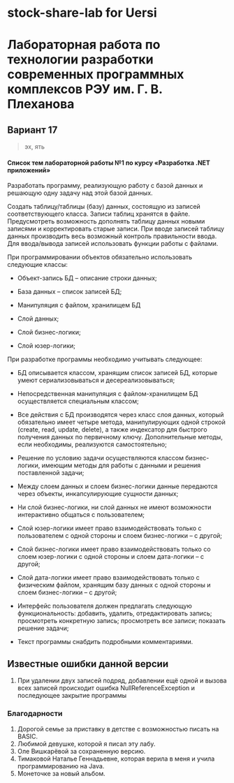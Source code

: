 # stock-share-lab for Uersi
# Лабораторная работа по технологии разработки современных программных комплексов РЭУ им. Г. В. Плеханова 
## Вариант 17

> эх, ять

#### Список тем лабораторной работы №1 по курсу «Разработка .NET приложений»

Разработать программу, реализующую работу с базой данных и решающую одну задачу над этой базой данных.

Создать таблицу/таблицы (базу) данных, состоящую из записей соответствующего класса. Записи таблиц хранятся в файле. Предусмотреть возможность дополнять таблицу данных новыми записями и корректировать старые записи. При вводе записей таблицу данных производить весь возможный контроль правильности ввода. Для ввода/вывода записей использовать функции работы с файлами.

При программировании объектов обязательно использовать следующие классы:

* Объект-запись БД – описание строки данных;

* База данных – список записей БД;

* Манипуляция с файлом, хранилищем БД

* Слой данных;

* Слой бизнес-логики;

* Слой юзер-логики;

При разработке программы необходимо учитывать следующее:

* БД описывается классом, хранящим список записей БД, которые умеют сериализовываться и десереализовываться;

* Непосредственная манипуляция с файлом-хранилищем БД осуществляется специальным классом;

* Все действия с БД производятся через класс слоя данных, который обязательно имеет четыре метода, манипулирующих одной строкой (create, read, update, delete), а также индексатор для быстрого получения данных по первичному ключу. Дополнительные методы, если необходимы, реализуются самостоятельно;

* Решение по условию задачи осуществляются классом бизнес-логики, имеющим методы для работы с данными и решения поставленной задачи;

* Между слоем данных и слоем бизнес-логики данные передаются через объекты, инкапсулирующие сущности данных;

* Ни слой бизнес-логики, ни слой данных не имеют возможности интерактивно общаться с пользователем;

* Слой юзер-логики имеет право взаимодействовать только с пользователем с одной стороны и слоем бизнес-логики – с другой;

* Слой бизнес-логики имеет право взаимодействовать только со слоем юзер-логики с одной стороны и слоем дата-логики – с другой;

* Слой дата-логики имеет право взаимодействовать только с физическим файлом, хранящим базу данных с одной стороны и слоем бизнес-логики – с другой;

* Интерфейс пользователя должен предлагать следующую функциональность: добавить, удалить, отредактировать запись; просмотреть конкретную запись; просмотреть все записи; показать решение задачи;

* Текст программы снабдить подробными комментариями.

## Известные ошибки данной версии
1. При удалении двух записей подряд, добавлении ещё одной и вызова всех записей происходит ошибка NullReferenceException и последующее закрытие программы

### Благодарности
1. Дорогой семье за приставку в детстве с возможностью писать на BASIC.
2. Любимой девушке, которой я писал эту лабу.
3. Оле Вишкарёвой за сохраненную версию.
4. Тимаковой Наталье Геннадьевне, которая верила в меня и учила программированию на Java.
5. Монеточке за новый альбом.